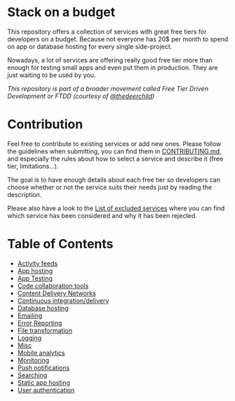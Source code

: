 # Stack on a budget

This repository offers a collection of services with great free tiers for developers on a budget. Because not everyone has 20$ per month to spend on app or database hosting for every single side-project.

Nowadays, a lot of services are offering really good free tier more than enough for testing small apps and even put them in production. They are just waiting to be used by you.

*This repository is part of a broader movement called Free Tier Driven Development or FTDD (courtesy of [@thedeerchild](https://twitter.com/thedeerchild))*

# Contribution

Feel free to contribute to existing services or add new ones. Please follow the guidelines when submitting, you can find them in [CONTRIBUTING.md](CONTRIBUTING.md), and especially the rules about how to select a service and describe it (free tier, limitations...).

The goal is to have enough details about each free tier so developers can choose whether or not the service suits their needs just by reading the description.

Please also have a look to the [List of excluded services](excluded-services.md) where you can find which service has been considered and why it has been rejected.

# Table of Contents

- [Activity feeds](activity-feeds.md)
- [App hosting](app-hosting.md)
- [App Testing](app-testing.md)
- [Code collaboration tools](code-collaboration-tools.md)
- [Content Delivery Networks](content-delivery-networks.md)
- [Continuous integration/delivery](continuous-integration-delivery.md)
- [Database hosting](database-hosting.md)
- [Emailing](emailing.md)
- [Error Reporting](error-reporting.md)
- [File transformation](file-transformation.md)
- [Logging](logging.md)
- [Misc](misc.md)
- [Mobile analytics](mobile-analytics.md)
- [Monitoring](monitoring.md)
- [Push notifications](push-notifications.md)
- [Searching](searching.md)
- [Static app hosting](static-app-hosting.md)
- [User authentication](user-authentication.md)
